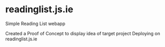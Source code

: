 # readinglist.js.ie
Simple Reading List webapp

Created a Proof of Concept to display idea of target project
Deploying on readinglist.js.ie

